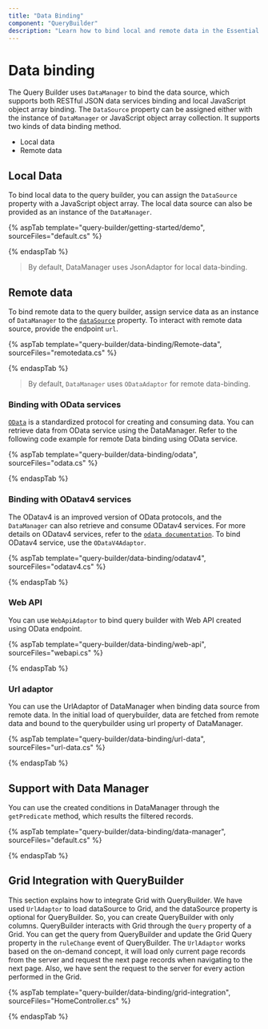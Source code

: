 ```yaml
---
title: "Data Binding"
component: "QueryBuilder"
description: "Learn how to bind local and remote data in the Essential JS 2 QueryBuilder control."
---
```


# Data binding

The Query Builder uses `DataManager` to bind the data source, which supports both RESTful JSON data services binding and local JavaScript object array binding. The `DataSource` property can be assigned either with the instance of `DataManager` or JavaScript object array collection. It supports two kinds of data binding method.

* Local data
* Remote data

## Local Data

To bind local data to the query builder, you can assign the `DataSource` property with a JavaScript object array. The local data source can also be provided as an instance of the `DataManager`.

{% aspTab template="query-builder/getting-started/demo", sourceFiles="default.cs" %}

{% endaspTab %}

> By default, DataManager uses JsonAdaptor for local data-binding.

## Remote data

To bind remote  data to the query builder, assign service data as an instance of  `DataManager` to the [`dataSource`](https://ej2.syncfusion.com/documentation/api/query-builder/#datasource) property. To interact with remote data source, provide the endpoint `url`.

{% aspTab template="query-builder/data-binding/Remote-data", sourceFiles="remotedata.cs" %}

{% endaspTab %}

> By default, `DataManager` uses `ODataAdaptor` for remote data-binding.

### Binding with OData services

[`OData`](https://www.odata.org/documentation/odata-version-3-0/) is a standardized protocol for creating and consuming data. You can retrieve data from OData service using the DataManager. Refer to the following code example for remote Data binding using OData service.

{% aspTab template="query-builder/data-binding/odata", sourceFiles="odata.cs" %}

{% endaspTab %}

### Binding with ODatav4 services

The ODatav4 is an improved version of OData protocols, and the `DataManager` can also retrieve and consume ODatav4 services. For more details on ODatav4 services, refer to the [`odata documentation`](http://docs.oasis-open.org/odata/odata/v4.0/errata03/os/complete/part1-protocol/odata-v4.0-errata03-os-part1-protocol-complete.html#_Toc453752197). To bind ODatav4 service, use the `ODataV4Adaptor`.

{% aspTab template="query-builder/data-binding/odatav4", sourceFiles="odatav4.cs" %}

{% endaspTab %}

### Web API

You can use `WebApiAdaptor` to bind query builder with Web API created using OData endpoint.

{% aspTab template="query-builder/data-binding/web-api", sourceFiles="webapi.cs" %}

{% endaspTab %}

### Url adaptor

You can use the UrlAdaptor of DataManager when binding data source from remote data. In the initial load of querybuilder, data are fetched from remote data and bound to the querybuilder using url property of DataManager.

{% aspTab template="query-builder/data-binding/url-data", sourceFiles="url-data.cs" %}

{% endaspTab %}

## Support with Data Manager

You can use the created conditions in DataManager through the `getPredicate` method, which results the filtered records.

{% aspTab template="query-builder/data-binding/data-manager", sourceFiles="default.cs" %}

{% endaspTab %}

## Grid Integration with QueryBuilder

This section explains how to integrate Grid with QueryBuilder. We have used `UrlAdaptor` to load dataSource to Grid, and the dataSource property is optional for QueryBuilder. So, you can create QueryBuilder with only columns. QueryBuilder interacts with Grid through the `Query` property of a Grid. You can get the query from QueryBuilder and update the Grid Query property in the `ruleChange` event of QueryBuilder. The `UrlAdaptor` works based on the on-demand concept, it will load only current page records from the server and request the next page records when navigating to the next page. Also, we have sent the request to the server for every action performed in the Grid.

{% aspTab template="query-builder/data-binding/grid-integration", sourceFiles="HomeController.cs" %}

{% endaspTab %}